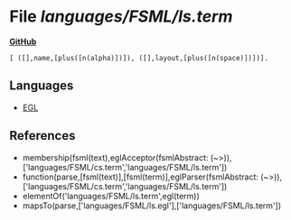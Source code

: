 # File _languages/FSML/ls.term_
**[GitHub](https://github.com/softlang/yas/blob/master/languages/FSML/ls.term)**
```
[ ([],name,[plus([n(alpha)])]), ([],layout,[plus([n(space)])])].
```

## Languages
* [EGL](../languages/EGL.md)

## References
* membership(fsml(text),eglAcceptor(fsmlAbstract: (~>)),['languages/FSML/cs.term','languages/FSML/ls.term'])
* function(parse,[fsml(text)],[fsml(term)],eglParser(fsmlAbstract: (~>)),['languages/FSML/cs.term','languages/FSML/ls.term'])
* elementOf('languages/FSML/ls.term',egl(term))
* mapsTo(parse,['languages/FSML/ls.egl'],['languages/FSML/ls.term'])
